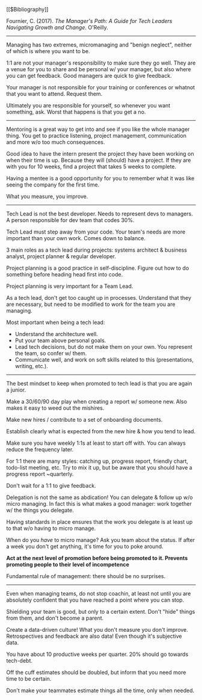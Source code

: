[[$Bibliography]]

Fournier, C. (2017). _The Manager's Path: A Guide for Tech Leaders Navigating Growth and Change_. O'Reilly.

---

Managing has two extremes, micromanaging and "benign neglect", neither of which is where you want to be.

1:1 are not your manager's responsibility to make sure they go well. They are a venue for you to share and be personal w/ your manager, but also where you can get feedback. Good managers are quick to give feedback.

Your manager is not responsible for your training or conferences or whatnot that you want to attend. Request them.

Ultimately you are responsible for yourself, so whenever you want something, ask. Worst that happens is that you get a no.

---

Mentoring is a great way to get into and see if you like the whole manager thing. You get to practice listening, project management, communication and more w/o too much consequences.

Good idea to have the intern present the project they have been working on when their time is up. Because they will (should) have a project. If they are with you for 10 weeks, find a project that takes 5 weeks to complete.

Having a mentee is a good opportunity for you to remember what it was like seeing the company for the first time.

What you measure, you improve.

---

Tech Lead is not the best developer. Needs to represent devs to managers. A person responsible for dev team that codes 30%.

Tech Lead must step away from your code. Your team's needs are more important than your own work. Comes down to balance.

3 main roles as a tech lead during projects: systems architect & business analyst, project planner & regular developer.

Project planning is a good practice in self-discipline. Figure out how to do something before heading head first into code.

Project planning is very important for a Team Lead.

As a tech lead, don't get too caught up in processes. Understand that they are necessary, but need to be modified to work for the team you are managing.

Most important when being a tech lead:

- Understand the architecture well.
- Put your team above personal goals.
- Lead tech decisions, but do not make them on your own. You represent the team, so confer w/ them.
- Communicate well, and work on soft skills related to this (presentations, writing, etc.).

---

The best mindset to keep when promoted to tech lead is that you are again a junior.

Make a 30/60/90 day play when creating a report w/ someone new. Also makes it easy to weed out the mishires.

Make new hires / contribute to a set of onboarding documents.

Establish clearly what is expected from the new hire & how you tend to lead.

Make sure you have weekly 1:1s at least to start off with. You can always reduce the frequency later.

For 1:1 there are many styles: catching up, progress report, friendly chart, todo-list meeting, etc. Try to mix it up, but be aware that you should have a progress report ~quarterly.

Don't wait for a 1:1 to give feedback.

Delegation is not the same as abdication! You can delegate & follow up w/o micro managing. In fact this is what makes a good manager: work together w/ the things you delegate.

Having standards in place ensures that the work you delegate is at least up to that w/o having to micro manage.

When do you _have_ to micro manage? Ask you team about the status. If after a week you don't get anything, it's time for you to poke around.

**Act at the next level of promotion before being promoted to it. Prevents promoting people to their level of incompetence**

Fundamental rule of management: there should be no surprises.

---

Even when managing teams, do not stop coachin, at least not until you are absolutely confident that you have reached a point where you can stop.

Shielding your team is good, but only to a certain extent. Don't "hide" things from them, and don't become a parent.

Create a data-driven culture! What you don't measure you don't improve. Retrospectives and feedback are also data! Even though it's subjective data.

You have about 10 productive weeks per quarter. 20% should go towards tech-debt.

Off the cuff estimates should be doubled, but inform that you need more time to be certain.

Don't make your teammates estimate things all the time, only when needed.
